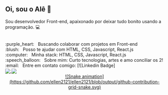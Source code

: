 
## Oi, sou o Alê :wave:
Sou desenvolvedor Front-end, apaixonado por deixar tudo bonito usando a programação. :computer:
 
 <div>
 <br/> :purple_heart: &nbsp; Buscando colaborar com projetos em Front-end
 <br/> :blush: &nbsp; Posso te ajudar com HTML, CSS, Javascript, React.js
 <br/> :computer: &nbsp; Minha stack: HTML, CSS, Javascript, React.js
 <br/> :speech_balloon:  &nbsp; Sobre mim: Curto tecnologias, artes e amo conciliar os 2!
 <br/> :email: &nbsp; Entre em contato comigo: [![Linkedin Badge]
</div>
<div>
  <a href="https://github.com/Ale557333">
  <img height="180em"   align="center" src="https://github-readme-stats.vercel.app/api?username=Ale557333&show_icons=true&theme=tokyonight&include_all_commits=true&count_private=true"/>
  <img height="180em"  align="center" src="https://github-readme-stats.vercel.app/api/top-langs/?username=Ale557333&&layout=compact&hide=shell&theme=tokyonight"/>

<div  align="center"> 
  ![Snake animation](https://github.com/ellen2121/ellen2121/blob/output/github-contribution-grid-snake.svg)
